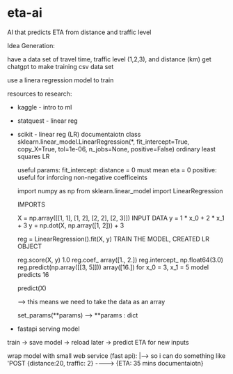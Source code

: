 # eta-ai
AI that predicts ETA from distance and traffic level

Idea Generation:

have a data set of travel time, traffic level (1,2,3), and distance (km)
get chatgpt to make training csv data set

use a linera regression model to train

resources to research:
- kaggle - intro to ml




- statquest - linear reg





- scikit - linear reg (LR) documentaiotn
    class sklearn.linear_model.LinearRegression(*, fit_intercept=True, copy_X=True, tol=1e-06, n_jobs=None, positive=False)
    ordinary least squares LR

    useful params:
        fit_intercept:
            distance = 0 must mean eta = 0
        positive:
            useful for inforcing non-negative coefficeints 


    import numpy as np
    from sklearn.linear_model import LinearRegression

    IMPORTS


    X = np.array([[1, 1], [1, 2], [2, 2], [2, 3]])
    INPUT DATA
    y = 1 * x_0 + 2 * x_1 + 3
    y = np.dot(X, np.array([1, 2])) + 3


    reg = LinearRegression().fit(X, y)
    TRAIN THE MODEL, CREATED LR OBJECT

    reg.score(X, y)
    1.0
    reg.coef_
    array([1., 2.])
    reg.intercept_
    np.float64(3.0)
    reg.predict(np.array([[3, 5]]))
    array([16.])
    for x_0 = 3, x_1 = 5 model predicts 16


    predict(X)

    --> this means we need to take the data as an array
    

    set_params(**params)
    --> **params : dict



- fastapi serving model


train -> save model -> reload later -> predict ETA for new inputs

wrap model with small web service (fast api):
|--> so i can do something like 'POST {distance:20, traffic: 2} ----> {ETA: 35 mins documentaiotn}
